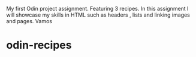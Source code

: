 My first Odin project assignment. Featuring 3 recipes.
In this assignment I will showcase my skills in HTML such as headers , lists and linking images and pages. 
Vamos 
# odin-recipes
